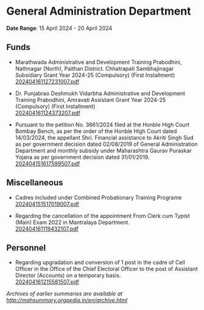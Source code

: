 # General Administration Department

**Date Range**: 15 April 2024 - 20 April 2024


## Funds
- Marathwada Administrative and Development Training Prabodhini, Nathnagar (North), Paithan District. Chhatrapati Sambhajinagar Subsidiary Grant Year 2024-25 (Compulsory) (First Installment)\
  [202404161127231007.pdf](https://gr.maharashtra.gov.in/Site/Upload/Government%20Resolutions/English/202404161127231007.pdf)

- Dr. Punjabrao Deshmukh Vidarbha Administrative and Development Training Prabodhini, Amravati Assistant Grant Year 2024-25 (Compulsory) (First Installment)\
  [202404161124373207.pdf](https://gr.maharashtra.gov.in/Site/Upload/Government%20Resolutions/English/202404161124373207....pdf)

- Pursuant to the petition No. 3661/2024 filed at the Honble High Court Bombay Bench, as per the order of the Honble High Court dated 14/03/2024, the appellant Shri. Financial assistance to Akriti Singh Sud as per government decision dated 02/08/2019 of General Administration Department and monthly subsidy under Maharashtra Gaurav Puraskar Yojana as per government decision dated 31/01/2019.\
  [202404151617599507.pdf](https://gr.maharashtra.gov.in/Site/Upload/Government%20Resolutions/English/202404151617599507.pdf)

## Miscellaneous
- Cadres included under Combined Probationary Training Programe\
  [202404151517019007.pdf](https://gr.maharashtra.gov.in/Site/Upload/Government%20Resolutions/English/202404151517019007.pdf)

- Regarding the cancellation of the appointment From Clerk cum Typist (Main) Exam 2022 in Mantralaya Department.\
  [202404161119432107.pdf](https://gr.maharashtra.gov.in/Site/Upload/Government%20Resolutions/English/202404161119432107.pdf)

## Personnel
- Regarding upgradation and conversion of 1 post in the cadre of Cell Officer in the Office of the Chief Electoral Officer to the post of Assistant Director (Accounts) on a temporary basis.\
  [202404161215581507.pdf](https://gr.maharashtra.gov.in/Site/Upload/Government%20Resolutions/English/202404161215581507.pdf)


*Archives of earlier summaries are available at http://mahsummary.orgpedia.in/en/archive.html*